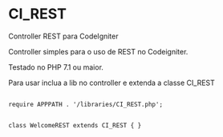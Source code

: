 # CI_REST
Controller REST para CodeIgniter

Controller simples para o uso de REST no Codeigniter.

Testado no PHP 7.1 ou maior.

Para usar inclua a lib no controller e extenda a classe CI_REST

<code>
require APPPATH . '/libraries/CI_REST.php';

class WelcomeREST extends CI_REST {
}
</code>
